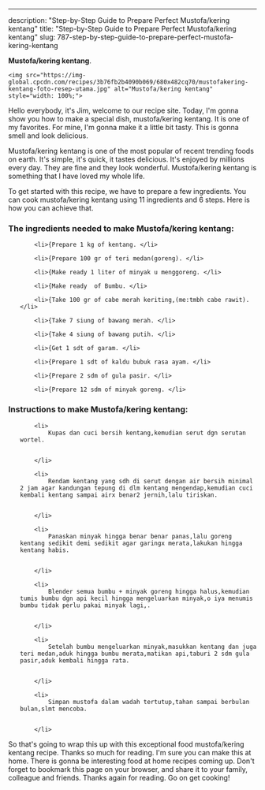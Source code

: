 ---
description: "Step-by-Step Guide to Prepare Perfect Mustofa/kering kentang"
title: "Step-by-Step Guide to Prepare Perfect Mustofa/kering kentang"
slug: 787-step-by-step-guide-to-prepare-perfect-mustofa-kering-kentang

<p>
	<strong>Mustofa/kering kentang</strong>. 
	
</p>
<p>
	
	<img src="https://img-global.cpcdn.com/recipes/3b76fb2b4090b069/680x482cq70/mustofakering-kentang-foto-resep-utama.jpg" alt="Mustofa/kering kentang" style="width: 100%;">
	
	
</p>
<p>
	Hello everybody, it's Jim, welcome to our recipe site. Today, I'm gonna show you how to make a special dish, mustofa/kering kentang. It is one of my favorites. For mine, I'm gonna make it a little bit tasty. This is gonna smell and look delicious.
</p>
	
<p>
	
</p>
<p>
	Mustofa/kering kentang is one of the most popular of recent trending foods on earth. It's simple, it's quick, it tastes delicious. It's enjoyed by millions every day. They are fine and they look wonderful. Mustofa/kering kentang is something that I have loved my whole life.
</p>

<p>
To get started with this recipe, we have to prepare a few ingredients. You can cook mustofa/kering kentang using 11 ingredients and 6 steps. Here is how you can achieve that.
</p>

<h3>The ingredients needed to make Mustofa/kering kentang:</h3>

<ol>
	
		<li>{Prepare 1 kg of kentang. </li>
	
		<li>{Prepare 100 gr of teri medan(goreng). </li>
	
		<li>{Make ready 1 liter of minyak u menggoreng. </li>
	
		<li>{Make ready  of Bumbu. </li>
	
		<li>{Take 100 gr of cabe merah keriting,(me:tmbh cabe rawit). </li>
	
		<li>{Take 7 siung of bawang merah. </li>
	
		<li>{Take 4 siung of bawang putih. </li>
	
		<li>{Get 1 sdt of garam. </li>
	
		<li>{Prepare 1 sdt of kaldu bubuk rasa ayam. </li>
	
		<li>{Prepare 2 sdm of gula pasir. </li>
	
		<li>{Prepare 12 sdm of minyak goreng. </li>
	
</ol>
<p>
	
</p>

<h3>Instructions to make Mustofa/kering kentang:</h3>

<ol>
	
		<li>
			Kupas dan cuci bersih kentang,kemudian serut dgn serutan wortel.
			
			
		</li>
	
		<li>
			Rendam kentang yang sdh di serut dengan air bersih minimal 2 jam agar kandungan tepung di dlm kentang mengendap,kemudian cuci kembali kentang sampai airx benar2 jernih,lalu tiriskan.
			
			
		</li>
	
		<li>
			Panaskan minyak hingga benar benar panas,lalu goreng kentang sedikit demi sedikit agar garingx merata,lakukan hingga kentang habis.
			
			
		</li>
	
		<li>
			Blender semua bumbu + minyak goreng hingga halus,kemudian tumis bumbu dgn api kecil hingga mengeluarkan minyak,o iya menumis bumbu tidak perlu pakai minyak lagi,.
			
			
		</li>
	
		<li>
			Setelah bumbu mengeluarkan minyak,masukkan kentang dan juga teri medan,aduk hingga bumbu merata,matikan api,taburi 2 sdm gula pasir,aduk kembali hingga rata.
			
			
		</li>
	
		<li>
			Simpan mustofa dalam wadah tertutup,tahan sampai berbulan bulan,slmt mencoba.
			
			
		</li>
	
</ol>

<p>
	
</p>

<p>
	So that's going to wrap this up with this exceptional food mustofa/kering kentang recipe. Thanks so much for reading. I'm sure you can make this at home. There is gonna be interesting food at home recipes coming up. Don't forget to bookmark this page on your browser, and share it to your family, colleague and friends. Thanks again for reading. Go on get cooking!
</p>
